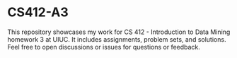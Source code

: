 # CS412-A3
This repository showcases my work for CS 412 - Introduction to Data Mining homework 3 at UIUC. It includes assignments, problem sets, and solutions. Feel free to open discussions or issues for questions or feedback. 
